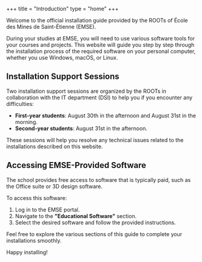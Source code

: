 +++
title = "Introduction"
type = "home"
+++

Welcome to the official installation guide provided by the ROOTs of École des Mines de Saint-Étienne (EMSE).

During your studies at EMSE, you will need to use various software tools for your courses and projects. This website will guide you step by step through the installation process of the required software on your personal computer, whether you use Windows, macOS, or Linux.

## Installation Support Sessions

Two installation support sessions are organized by the ROOTs in collaboration with the IT department (DSI) to help you if you encounter any difficulties:

- **First-year students**: August 30th in the afternoon and August 31st in the morning.
- **Second-year students**: August 31st in the afternoon.

These sessions will help you resolve any technical issues related to the installations described on this website.

## Accessing EMSE-Provided Software

The school provides free access to software that is typically paid, such as the Office suite or 3D design software.

To access this software:
1. Log in to the EMSE portal.
2. Navigate to the **"Educational Software"** section.
3. Select the desired software and follow the provided instructions.

Feel free to explore the various sections of this guide to complete your installations smoothly.

Happy installing!


